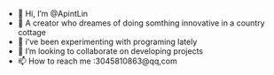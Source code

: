 - 👋 Hi, I’m @ApintLin
- 👀 A creator who dreames of doing somthing innovative in a country cottage 
- 🌱 i've been experimenting with programing lately
- 💞️ I’m looking to collaborate on developing  projects
- 📫 How to reach me :3045810863@qq,com
  


